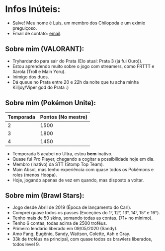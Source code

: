 # Infos Inúteis:

- Salve! Meu nome é Luis, um membro dos Chilopoda e um exímio preguiçoso.
- Email de contato: [email](luis.f.mafort@gmail.com).

## Sobre mim (VALORANT):

- Tryhardando para sair do Prata (Elo atual: Prata 3 (já fui Ouro)).
- Estou aprendendo muito sobre o jogo com streamers, como FRTTT e Xarola (Troll e Main Yoru).
- Inimigo dos duos.
- Dá queue no Prata entre 20 e 22h da noite que tu acha minha Killjoy/Viper god do Prata :)

## Sobre mim (Pokémon Unite):

|Temporada|Pontos (No mestre)|
|---------|------|
|2|1500|
|3|1800|
|4|1450|

- Temporada 5 acabei no Ultra, estou **bem** inativo.
- Quase fui Pro Player, chegando a cogitar a possibilidade hoje em dia.
- Membro (inativo) da STT (Stomp Top Team).
- Main Absol, mas tenho experiência com quase todos os Pokémons e roles (menos Hoopa).
- Hoje, jogando apenas de vez em quando, mas disposto a voltar.

## Sobre mim (Brawl Stars):

- Jogo desde Abril de 2019 (Época de lançamento do Carl).
- Comprei quase todos os passes (Exceções do 1°, 12°, 13°, 14°, 15° e 16°).
- Tenho mais de 50 skins, somando todas as contas. (71+ no mínimo).
- Tenho 6 contas, todas acima de 2500 troféus.
- Primeiro lendário liberado em 09/05/2020 (Sandy).
- Amo Fang, Eugênio, Sandy, Wattson, Colette, Ash e Gray.
- 33k de troféus na principal, com quase todos os brawlers liberados, todos level 9.
